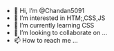 - 👋 Hi, I’m @Chandan5091
- 👀 I’m interested in HTM;,CSS,JS
- 🌱 I’m currently learning CSS
- 💞️ I’m looking to collaborate on ...
- 📫 How to reach me ...

<!---
Chandan5091/Chandan5091 is a ✨ special ✨ repository because its `README.md` (this file) appears on your GitHub profile.
You can click the Preview link to take a look at your changes.
--->

